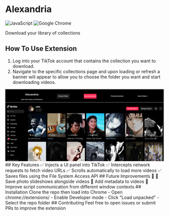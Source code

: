# Alexandria
![JavaScript](https://img.shields.io/badge/javascript-%23323330.svg?style=for-the-badge&logo=javascript&logoColor=%23F7DF1E) ![Google Chrome](https://img.shields.io/badge/Google%20Chrome-4285F4?style=for-the-badge&logo=GoogleChrome&logoColor=white) <br/>

Download your library of collections
## How To Use Extension
1. Log into your TikTok account that contains the collection you want to download.
2. Navigate to the specific collections page and upon loading or refresh a banner will appear to allow you to choose the folder you want and start downloading videos.
<img  src="demo_landscape.png" />
## Key Features
✅ Injects a UI panel into TikTok  
✅ Intercepts network requests to fetch video URLs  
✅ Scrolls automatically to load more videos  
✅ Saves files using the File System Access API  
## Future Improvements 🚀
🔹 Save photo slideshows alongside videos  
🔹 Add metadata to videos  
🔹 Improve script communication from different window contexts
## Installation
Clone the repo then load into Chrome
- Open chrome://extensions/
- Enable Developer mode
- Click "Load unpacked"
- Select the repo folder
## Contributing 
Feel free to open issues or submit PRs to improve the extension


